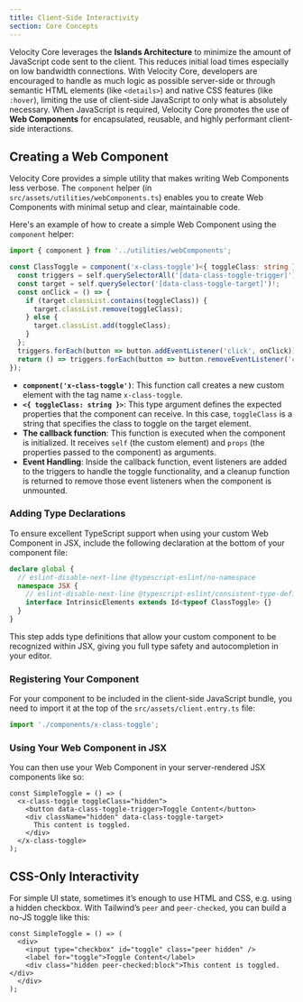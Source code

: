 ```yaml
---
title: Client-Side Interactivity
section: Core Concepts
---
```


Velocity Core leverages the **Islands Architecture** to minimize the amount of JavaScript code sent to the client. This reduces initial load times especially on low bandwidth connections. With Velocity Core, developers are encouraged to handle as much logic as possible server-side or through semantic HTML elements (like `<details>`) and native CSS features (like `:hover`), limiting the use of client-side JavaScript to only what is absolutely necessary. When JavaScript is required, Velocity Core promotes the use of **Web Components** for encapsulated, reusable, and highly performant client-side interactions.

## Creating a Web Component

Velocity Core provides a simple utility that makes writing Web Components less verbose. The `component` helper (in `src/assets/utilities/webComponents.ts`) enables you to create Web Components with minimal setup and clear, maintainable code.

Here's an example of how to create a simple Web Component using the `component` helper:

```ts
import { component } from '../utilities/webComponents';

const ClassToggle = component('x-class-toggle')<{ toggleClass: string }>((self, { toggleClass }) => {
  const triggers = self.querySelectorAll('[data-class-toggle-trigger]');
  const target = self.querySelector('[data-class-toggle-target]')!;
  const onClick = () => {
    if (target.classList.contains(toggleClass)) {
      target.classList.remove(toggleClass);
    } else {
      target.classList.add(toggleClass);
    }
  };
  triggers.forEach(button => button.addEventListener('click', onClick));
  return () => triggers.forEach(button => button.removeEventListener('click', onClick));
});
```

- **`component('x-class-toggle')`**: This function call creates a new custom element with the tag name `x-class-toggle`.
- **`<{ toggleClass: string }>`**: This type argument defines the expected properties that the component can receive. In this case, `toggleClass` is a string that specifies the class to toggle on the target element.
- **The callback function**: This function is executed when the component is initialized. It receives `self` (the custom element) and `props` (the properties passed to the component) as arguments.
- **Event Handling**: Inside the callback function, event listeners are added to the triggers to handle the toggle functionality, and a cleanup function is returned to remove those event listeners when the component is unmounted.

### Adding Type Declarations

To ensure excellent TypeScript support when using your custom Web Component in JSX, include the following declaration at the bottom of your component file:

```ts
declare global {
  // eslint-disable-next-line @typescript-eslint/no-namespace
  namespace JSX {
    // eslint-disable-next-line @typescript-eslint/consistent-type-definitions
    interface IntrinsicElements extends Id<typeof ClassToggle> {}
  }
}
```

This step adds type definitions that allow your custom component to be recognized within JSX, giving you full type safety and autocompletion in your editor.

### Registering Your Component

For your component to be included in the client-side JavaScript bundle, you need to import it at the top of the `src/assets/client.entry.ts` file:

```ts
import './components/x-class-toggle';
```

### Using Your Web Component in JSX

You can then use your Web Component in your server-rendered JSX components like so:

```tsx
const SimpleToggle = () => (
  <x-class-toggle toggleClass="hidden">
    <button data-class-toggle-trigger>Toggle Content</button>
    <div className="hidden" data-class-toggle-target>
      This content is toggled.
    </div>
  </x-class-toggle>
);
```

## CSS-Only Interactivity

For simple UI state, sometimes it’s enough to use HTML and CSS, e.g. using a hidden checkbox. With Tailwind’s `peer` and `peer-checked`, you can build a no-JS toggle like this:

```tsx
const SimpleToggle = () => (
  <div>
    <input type="checkbox" id="toggle" class="peer hidden" />
    <label for="toggle">Toggle Content</label>
    <div class="hidden peer-checked:block">This content is toggled.</div>
  </div>
);
```

